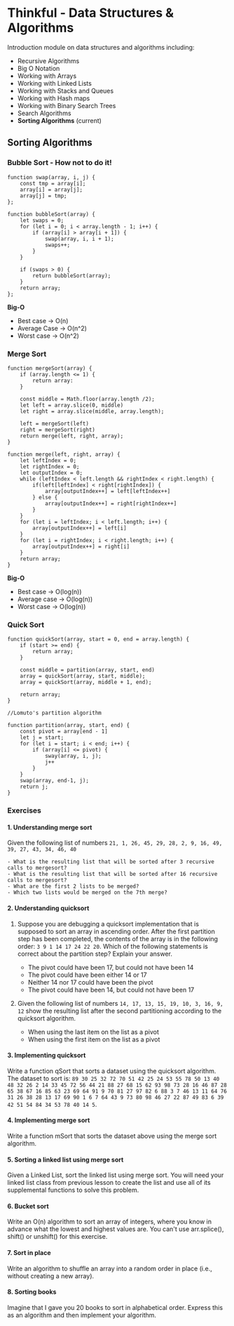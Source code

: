 # Thinkful - Data Structures & Algorithms

Introduction module on data structures and algorithms including:

- Recursive Algorithms
- Big O Notation
- Working with Arrays
- Working with Linked Lists
- Working with Stacks and Queues
- Working with Hash maps
- Working with Binary Search Trees
- Search Algorithms
- **Sorting Algorithms** (current)

## Sorting Algorithms

### Bubble Sort - How not to do it!

```
function swap(array, i, j) {
    const tmp = array[i];
    array[i] = array[j];
    array[j] = tmp;
};

function bubbleSort(array) {
    let swaps = 0;
    for (let i = 0; i < array.length - 1; i++) {
        if (array[i] > array[i + 1]) {
            swap(array, i, i + 1);
            swaps++;
        }
    }

    if (swaps > 0) {
        return bubbleSort(array);
    }
    return array;
};
```

**Big-O**

- Best case -> O(n)
- Average Case -> O(n^2)
- Worst case -> O(n^2)

### Merge Sort

```
function mergeSort(array) {
    if (array.length <= 1) {
        return array:
    }

    const middle = Math.floor(array.length /2);
    let left = array.slice(0, middle)
    let right = array.slice(middle, array.length);

    left = mergeSort(left)
    right = mergeSort(right)
    return merge(left, right, array);
}

function merge(left, right, array) {
    let leftIndex = 0;
    let rightIndex = 0;
    let outputIndex = 0;
    while (leftIndex < left.length && rightIndex < right.length) {
        if(left[leftIndex] < right[rightIndex]) {
            array[outputIndex++] = left[leftIndex++]
        } else {
            array[outputIndex++] = right[rightIndex++]
        }
    }
    for (let i = leftIndex; i < left.length; i++) {
        array[outputIndex++] = left[i]
    }
    for (let i = rightIndex; i < right.length; i++) {
        array[outputIndex++] = right[i]
    }
    return array;
}
```

**Big-O**

- Best case -> O(log(n))
- Average case -> O(log(n))
- Worst case -> O(log(n))

### Quick Sort

```
function quickSort(array, start = 0, end = array.length) {
    if (start >= end) {
        return array;
    }

    const middle = partition(array, start, end)
    array = quickSort(array, start, middle);
    array = quickSort(array, middle + 1, end);

    return array;
}

//Lomuto's partition algorithm

function partition(array, start, end) {
    const pivot = array[end - 1]
    let j = start;
    for (let i = start; i < end; i++) {
        if (array[i] <= pivot) {
            sway(array, i, j);
            j++
        }
    }
    swap(array, end-1, j);
    return j;
}
```

### Exercises

#### 1. Understanding merge sort

Given the following list of numbers `21, 1, 26, 45, 29, 28, 2, 9, 16, 49, 39, 27, 43, 34, 46, 40`

    - What is the resulting list that will be sorted after 3 recursive calls to mergesort?
    - What is the resulting list that will be sorted after 16 recursive calls to mergesort?
    - What are the first 2 lists to be merged?
    - Which two lists would be merged on the 7th merge?

#### 2. Understanding quicksort

1. Suppose you are debugging a quicksort implementation that is supposed to sort an array in ascending order. After the first partition step has been completed, the contents of the array is in the following order: `3 9 1 14 17 24 22 20`. Which of the following statements is correct about the partition step? Explain your answer.

   - The pivot could have been 17, but could not have been 14
   - The pivot could have been either 14 or 17
   - Neither 14 nor 17 could have been the pivot
   - The pivot could have been 14, but could not have been 17

2. Given the following list of numbers `14, 17, 13, 15, 19, 10, 3, 16, 9, 12` show the resulting list after the second partitioning according to the quicksort algorithm.

   - When using the last item on the list as a pivot
   - When using the first item on the list as a pivot

#### 3. Implementing quicksort

Write a function qSort that sorts a dataset using the quicksort algorithm. The dataset to sort is: `89 30 25 32 72 70 51 42 25 24 53 55 78 50 13 40 48 32 26 2 14 33 45 72 56 44 21 88 27 68 15 62 93 98 73 28 16 46 87 28 65 38 67 16 85 63 23 69 64 91 9 70 81 27 97 82 6 88 3 7 46 13 11 64 76 31 26 38 28 13 17 69 90 1 6 7 64 43 9 73 80 98 46 27 22 87 49 83 6 39 42 51 54 84 34 53 78 40 14 5`.

#### 4. Implementing merge sort

Write a function mSort that sorts the dataset above using the merge sort algorithm.

#### 5. Sorting a linked list using merge sort

Given a Linked List, sort the linked list using merge sort. You will need your linked list class from previous lesson to create the list and use all of its supplemental functions to solve this problem.

#### 6. Bucket sort

Write an O(n) algorithm to sort an array of integers, where you know in advance what the lowest and highest values are. You can't use arr.splice(), shift() or unshift() for this exercise.

#### 7. Sort in place

Write an algorithm to shuffle an array into a random order in place (i.e., without creating a new array).

#### 8. Sorting books

Imagine that I gave you 20 books to sort in alphabetical order. Express this as an algorithm and then implement your algorithm.

